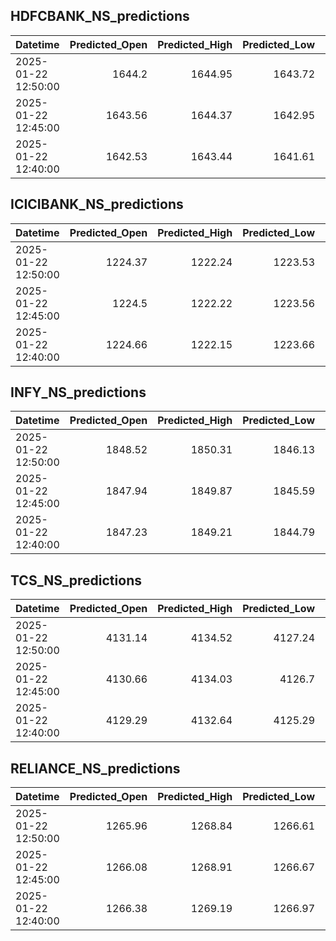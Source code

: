 ## HDFCBANK_NS_predictions
| Datetime            |   Predicted_Open |   Predicted_High |   Predicted_Low |   Predicted_Close |   Predicted_Volume |
|:--------------------|-----------------:|-----------------:|----------------:|------------------:|-------------------:|
| 2025-01-22 12:50:00 |          1644.2  |          1644.95 |         1643.72 |           1643.19 |            64620.7 |
| 2025-01-22 12:45:00 |          1643.56 |          1644.37 |         1642.95 |           1642.52 |            63852.7 |
| 2025-01-22 12:40:00 |          1642.53 |          1643.44 |         1641.61 |           1641.27 |            66677.9 |

## ICICIBANK_NS_predictions
| Datetime            |   Predicted_Open |   Predicted_High |   Predicted_Low |   Predicted_Close |   Predicted_Volume |
|:--------------------|-----------------:|-----------------:|----------------:|------------------:|-------------------:|
| 2025-01-22 12:50:00 |          1224.37 |          1222.24 |         1223.53 |           1225.44 |             111804 |
| 2025-01-22 12:45:00 |          1224.5  |          1222.22 |         1223.56 |           1225.32 |             104620 |
| 2025-01-22 12:40:00 |          1224.66 |          1222.15 |         1223.66 |           1225.2  |             100721 |

## INFY_NS_predictions
| Datetime            |   Predicted_Open |   Predicted_High |   Predicted_Low |   Predicted_Close |   Predicted_Volume |
|:--------------------|-----------------:|-----------------:|----------------:|------------------:|-------------------:|
| 2025-01-22 12:50:00 |          1848.52 |          1850.31 |         1846.13 |           1845.93 |            56931.5 |
| 2025-01-22 12:45:00 |          1847.94 |          1849.87 |         1845.59 |           1845.28 |            57222.8 |
| 2025-01-22 12:40:00 |          1847.23 |          1849.21 |         1844.79 |           1844.18 |            59151.9 |

## TCS_NS_predictions
| Datetime            |   Predicted_Open |   Predicted_High |   Predicted_Low |   Predicted_Close |   Predicted_Volume |
|:--------------------|-----------------:|-----------------:|----------------:|------------------:|-------------------:|
| 2025-01-22 12:50:00 |          4131.14 |          4134.52 |         4127.24 |           4132.4  |            18568.9 |
| 2025-01-22 12:45:00 |          4130.66 |          4134.03 |         4126.7  |           4131.97 |            18483.7 |
| 2025-01-22 12:40:00 |          4129.29 |          4132.64 |         4125.29 |           4130.49 |            18504.6 |

## RELIANCE_NS_predictions
| Datetime            |   Predicted_Open |   Predicted_High |   Predicted_Low |   Predicted_Close |   Predicted_Volume |
|:--------------------|-----------------:|-----------------:|----------------:|------------------:|-------------------:|
| 2025-01-22 12:50:00 |          1265.96 |          1268.84 |         1266.61 |           1266.98 |            75528.1 |
| 2025-01-22 12:45:00 |          1266.08 |          1268.91 |         1266.67 |           1267.01 |            70258.6 |
| 2025-01-22 12:40:00 |          1266.38 |          1269.19 |         1266.97 |           1267.33 |            67881.8 |

